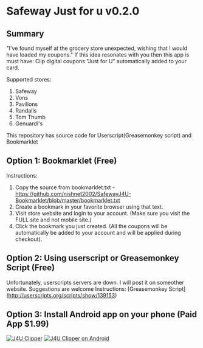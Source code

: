 Safeway **Just for u** v0.2.0
======================

## Summary

"I've found myself at the grocery store unexpected, wishing that I would have loaded my coupons." If this idea resonates with you then this app is must have: Clip digital coupons "Just for U" automatically added to your card. 

Supported stores:

1. Safeway
2. Vons
3. Pavilions
4. Randalls 
5. Tom Thumb
6. Genuardi's

This repository has source code for  Userscript(Greasemonkey script) and Bookmarklet 

## Option 1: Bookmarklet (Free)

Instructions:

1. Copy the source from bookmarklet.txt - https://github.com/nishnet2002/SafewayJ4U-Bookmarklet/blob/master/bookmarklet.txt
2. Create a bookmark in your favorite browser using that text.
3. Visit store website and login to your account. (Make sure you visit the FULL site and not mobile site.)
4. Click the bookmark you just created. (All the coupons will be automatically be added to your account and will be applied during checkout).
 

## Option 2: Using userscript or Greasemonkey Script (Free)

Unfortunately, userscripts servers are down. I will post it on someother website. Suggestions are welcome
Instructions: [Greasemonkey Script] (http://userscripts.org/scripts/show/139153)


## Option 3: Install Android app on your phone (Paid App $1.99)

[![J4U Clipper](https://lh3.ggpht.com/PQ5EPmtHfDABo4EKGaTICgXtYr3_2dv7ZbTUpU7r4ikpkoRI1pXQRMsT0uDojvXi9Jc=w300)](https://play.google.com/store/apps/details?id=com.nclabs.j4u&hl=en) [![J4U Clipper on Android](http://developer.android.com/images/brand/en_app_rgb_wo_60.png)](https://play.google.com/store/apps/details?id=com.nclabs.j4u&hl=en)






